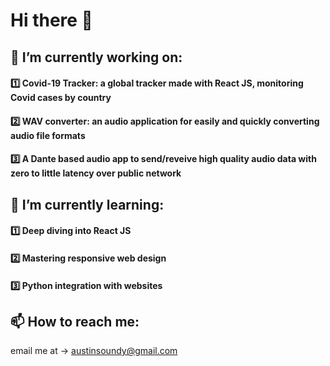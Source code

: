# Hi there 👋
## 🔭 I’m currently working on:
#### 1️⃣  Covid-19 Tracker: a global tracker made with React JS, monitoring Covid cases by country
#### 2️⃣  WAV converter: an audio application for easily and quickly converting audio file formats
#### 3️⃣  A Dante based audio app to send/reveive high quality audio data with zero to little latency over public network


## 🌱 I’m currently learning:
#### 1️⃣  Deep diving into React JS
#### 2️⃣  Mastering responsive web design
#### 3️⃣  Python integration with websites

## 📫 How to reach me:
email me at -> austinsoundy@gmail.com

